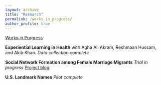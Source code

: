 ```yaml
---
layout: archive
title: "Research"
permalink: /works_in_progress/
author_profile: true
---
```


<u>Works in Progress</u>


**Experiential Learning in Health** with Agha Ali Akram, Reshmaan Hussam, and Akib Khan.
*Data collection complete*


**Social Network Formation among Female Marriage Migrants**
*Trial in progress* [Project blog](https://gabriella-fleischman.github.io/blog/)


**U.S. Landmark Names**
*Pilot complete*


